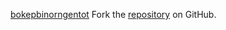 [bokepbinorngentot](https://bokepbinorngentot.pages.dev)
Fork the [repository](https://github.com/hariurdino) on GitHub.
